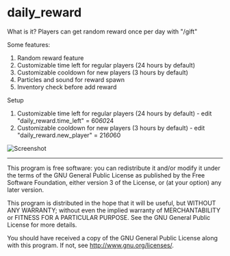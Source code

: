 # daily_reward

What is it? Players can get random reward once per day with "/gift"

Some features:

1. Random reward feature​
2. Customizable time left for regular players (24 hours by default)
3. Customizable cooldown​ for new players (3 hours by default)
4. Particles and sound for reward spawn
5. Inventory check before add reward

Setup

1. Customizable time left for regular players (24 hours by default) - edit "daily_reward.time_left" = 60*60*24
2. Customizable cooldown for new players (3 hours by default) - edit "daily_reward.new_player" = 21*60*60

![Screenshot](https://i.ibb.co/8K8bzQW/ezgif-3-e6c35ca0d583-min.gif)

---------------------------------------------------------------------
This program is free software: you can redistribute it and/or modify
it under the terms of the GNU General Public License as published by
the Free Software Foundation, either version 3 of the License, or
(at your option) any later version.

This program is distributed in the hope that it will be useful,
but WITHOUT ANY WARRANTY; without even the implied warranty of
MERCHANTABILITY or FITNESS FOR A PARTICULAR PURPOSE.  See the
GNU General Public License for more details.

You should have received a copy of the GNU General Public License
along with this program.  If not, see <http://www.gnu.org/licenses/>.